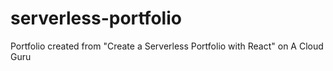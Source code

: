 # serverless-portfolio

Portfolio created from "Create a Serverless Portfolio with React" on A Cloud Guru